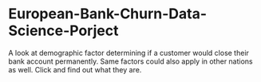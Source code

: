 # European-Bank-Churn-Data-Science-Porject
A look at demographic factor determining if a customer would close their bank account permanently. Same factors could also apply in other nations as well. Click and find out what they are.
